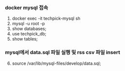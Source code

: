 ### docker mysql 접속

1. docker exec -it techpick-mysql sh
2. mysql -u root -p
3. show databases;
4. use techpick_db;
5. show tables;

### mysql에서 data.sql 파일 실행 및 rss csv 파일 insert

6. source /var/lib/mysql-files/develop/data.sql;